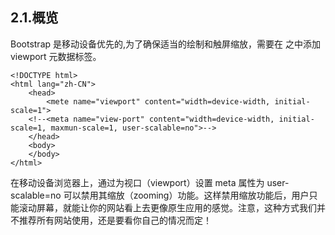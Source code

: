 
## 2.1.概览

Bootstrap 是移动设备优先的,为了确保适当的绘制和触屏缩放，需要在 <head> 之中添加 viewport 元数据标签。

```
<!DOCTYPE html>
<html lang="zh-CN">
	<head>
		<mete name="viewport" content="width=device-width, initial-scale=1">
	<!--<meta name="view-port" content="width=device-width, initial-scale=1, maxmun-scale=1, user-scalable=no">-->
	</head>
	<body>	
	</body>
</html>
```
在移动设备浏览器上，通过为视口（viewport）设置 meta 属性为 user-scalable=no 可以禁用其缩放（zooming）功能。这样禁用缩放功能后，用户只能滚动屏幕，就能让你的网站看上去更像原生应用的感觉。注意，这种方式我们并不推荐所有网站使用，还是要看你自己的情况而定！
